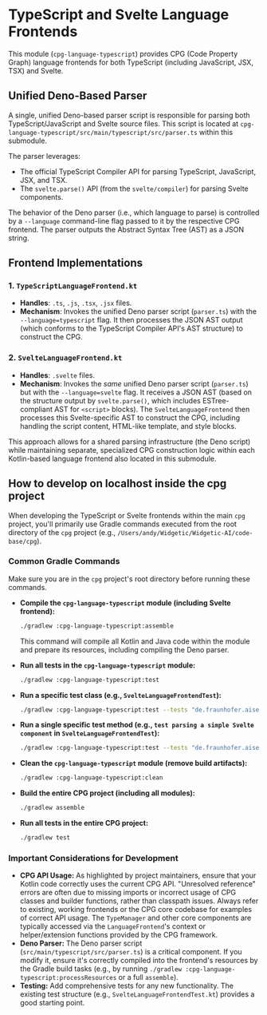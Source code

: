 # TypeScript and Svelte Language Frontends

This module (`cpg-language-typescript`) provides CPG (Code Property Graph) language frontends for both TypeScript (including JavaScript, JSX, TSX) and Svelte.

## Unified Deno-Based Parser

A single, unified Deno-based parser script is responsible for parsing both TypeScript/JavaScript and Svelte source files. This script is located at `cpg-language-typescript/src/main/typescript/src/parser.ts` within this submodule.

The parser leverages:
- The official TypeScript Compiler API for parsing TypeScript, JavaScript, JSX, and TSX.
- The `svelte.parse()` API (from the `svelte/compiler`) for parsing Svelte components.

The behavior of the Deno parser (i.e., which language to parse) is controlled by a `--language` command-line flag passed to it by the respective CPG frontend. The parser outputs the Abstract Syntax Tree (AST) as a JSON string.

## Frontend Implementations

### 1. `TypeScriptLanguageFrontend.kt`
-   **Handles**: `.ts`, `.js`, `.tsx`, `.jsx` files.
-   **Mechanism**: Invokes the unified Deno parser script (`parser.ts`) with the `--language=typescript` flag. It then processes the JSON AST output (which conforms to the TypeScript Compiler API's AST structure) to construct the CPG.

### 2. `SvelteLanguageFrontend.kt`
-   **Handles**: `.svelte` files.
-   **Mechanism**: Invokes the *same* unified Deno parser script (`parser.ts`) but with the `--language=svelte` flag. It receives a JSON AST (based on the structure output by `svelte.parse()`, which includes ESTree-compliant AST for `<script>` blocks). The `SvelteLanguageFrontend` then processes this Svelte-specific AST to construct the CPG, including handling the script content, HTML-like template, and style blocks.

This approach allows for a shared parsing infrastructure (the Deno script) while maintaining separate, specialized CPG construction logic within each Kotlin-based language frontend also located in this submodule. 


## How to develop on localhost inside the cpg project

When developing the TypeScript or Svelte frontends within the main `cpg` project, you'll primarily use Gradle commands executed from the root directory of the `cpg` project (e.g., `/Users/andy/Widgetic/Widgetic-AI/code-base/cpg`).

### Common Gradle Commands

Make sure you are in the `cpg` project's root directory before running these commands.

*   **Compile the `cpg-language-typescript` module (including Svelte frontend):**
    ```bash
    ./gradlew :cpg-language-typescript:assemble
    ```
    This command will compile all Kotlin and Java code within the module and prepare its resources, including compiling the Deno parser.

*   **Run all tests in the `cpg-language-typescript` module:**
    ```bash
    ./gradlew :cpg-language-typescript:test
    ```

*   **Run a specific test class (e.g., `SvelteLanguageFrontendTest`):**
    ```bash
    ./gradlew :cpg-language-typescript:test --tests "de.fraunhofer.aisec.cpg.frontends.typescript.SvelteLanguageFrontendTest"
    ```

*   **Run a single specific test method (e.g., `test parsing a simple Svelte component` in `SvelteLanguageFrontendTest`):**
    ```bash
    ./gradlew :cpg-language-typescript:test --tests "de.fraunhofer.aisec.cpg.frontends.typescript.SvelteLanguageFrontendTest.test parsing a simple Svelte component"
    ```

*   **Clean the `cpg-language-typescript` module (remove build artifacts):**
    ```bash
    ./gradlew :cpg-language-typescript:clean
    ```

*   **Build the entire CPG project (including all modules):**
    ```bash
    ./gradlew assemble
    ```

*   **Run all tests in the entire CPG project:**
    ```bash
    ./gradlew test
    ```

### Important Considerations for Development

*   **CPG API Usage:** As highlighted by project maintainers, ensure that your Kotlin code correctly uses the current CPG API. "Unresolved reference" errors are often due to missing imports or incorrect usage of CPG classes and builder functions, rather than classpath issues. Always refer to existing, working frontends or the CPG core codebase for examples of correct API usage. The `TypeManager` and other core components are typically accessed via the `LanguageFrontend`'s context or helper/extension functions provided by the CPG framework.
*   **Deno Parser:** The Deno parser script (`src/main/typescript/src/parser.ts`) is a critical component. If you modify it, ensure it's correctly compiled into the frontend's resources by the Gradle build tasks (e.g., by running `./gradlew :cpg-language-typescript:processResources` or a full `assemble`).
*   **Testing:** Add comprehensive tests for any new functionality. The existing test structure (e.g., `SvelteLanguageFrontendTest.kt`) provides a good starting point.
